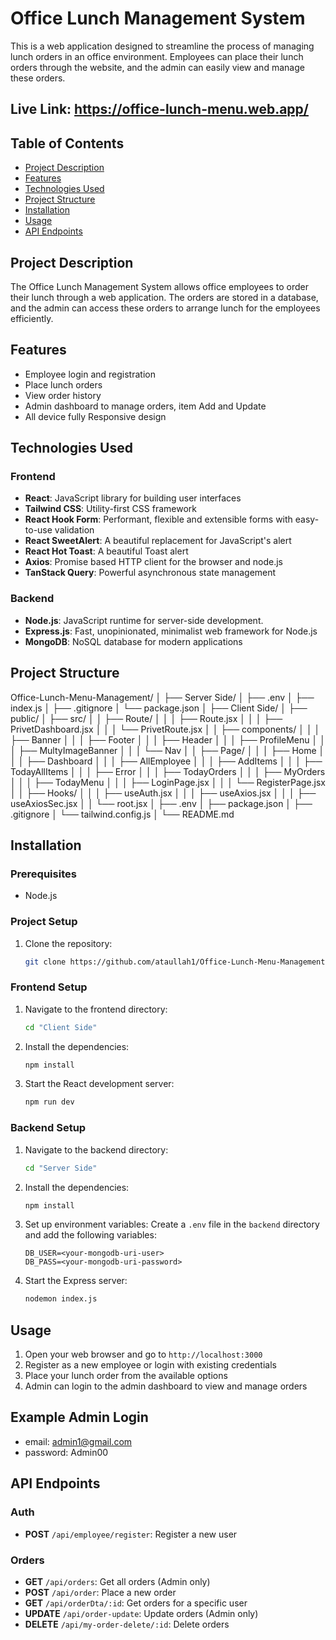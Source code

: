# Office Lunch Management System

This is a web application designed to streamline the process of managing lunch orders in an office environment. Employees can place their lunch orders through the website, and the admin can easily view and manage these orders.

## Live Link: https://office-lunch-menu.web.app/

## Table of Contents

- [Project Description](#project-description)
- [Features](#features)
- [Technologies Used](#technologies-used)
- [Project Structure](#project-structure)
- [Installation](#installation)
- [Usage](#usage)
- [API Endpoints](#api-endpoints)

## Project Description

The Office Lunch Management System allows office employees to order their lunch through a web application. The orders are stored in a database, and the admin can access these orders to arrange lunch for the employees efficiently.

## Features

- Employee login and registration
- Place lunch orders
- View order history
- Admin dashboard to manage orders, item Add and Update
- All device fully Responsive design

## Technologies Used

### Frontend

- **React**: JavaScript library for building user interfaces
- **Tailwind CSS**: Utility-first CSS framework
- **React Hook Form**: Performant, flexible and extensible forms with easy-to-use validation
- **React SweetAlert**: A beautiful replacement for JavaScript's alert
- **React Hot Toast**: A beautiful Toast alert
- **Axios**: Promise based HTTP client for the browser and node.js
- **TanStack Query**: Powerful asynchronous state management

### Backend

- **Node.js**: JavaScript runtime for server-side development.
- **Express.js**: Fast, unopinionated, minimalist web framework for Node.js
- **MongoDB**: NoSQL database for modern applications

## Project Structure

Office-Lunch-Menu-Management/
│
├── Server Side/
│ ├── .env
│ ├── index.js
│ ├── .gitignore
│ └── package.json
│
├── Client Side/
│ ├── public/
│ ├── src/
│ │ ├── Route/
│ │ │ ├── Route.jsx
│ │ │ ├── PrivetDashboard.jsx
│ │ │ └── PrivetRoute.jsx
│ │ ├── components/
│ │ │ ├── Banner
│ │ │ ├── Footer
│ │ │ ├── Header
│ │ │ ├── ProfileMenu
│ │ │ ├── MultyImageBanner
│ │ │ └── Nav
│ │ ├── Page/
│ │ │ ├── Home
│ │ │ ├── Dashboard
│ │ │ ├── AllEmployee
│ │ │ ├── AddItems
│ │ │ ├── TodayAllItems
│ │ │ ├── Error
│ │ │ ├── TodayOrders
│ │ │ ├── MyOrders
│ │ │ ├── TodayMenu
│ │ │ ├── LoginPage.jsx
│ │ │ └── RegisterPage.jsx
│ │ ├── Hooks/
│ │ │ ├── useAuth.jsx
│ │ │ ├── useAxios.jsx
│ │ │ ├── useAxiosSec.jsx
│ │ └── root.jsx
│ ├── .env
│ ├── package.json
│ ├── .gitignore
│ └── tailwind.config.js
│
└── README.md

## Installation

### Prerequisites

- Node.js

### Project Setup

1. Clone the repository:

   ```bash
   git clone https://github.com/ataullah1/Office-Lunch-Menu-Management.git
   ```

### Frontend Setup

1. Navigate to the frontend directory:

   ```bash
   cd "Client Side"
   ```

2. Install the dependencies:

   ```bash
   npm install
   ```

3. Start the React development server:
   ```bash
   npm run dev
   ```

### Backend Setup

1. Navigate to the backend directory:

   ```bash
   cd "Server Side"
   ```

2. Install the dependencies:

   ```bash
   npm install
   ```

3. Set up environment variables:
   Create a `.env` file in the `backend` directory and add the following variables:

   ```
   DB_USER=<your-mongodb-uri-user>
   DB_PASS=<your-mongodb-uri-password>

   ```

4. Start the Express server:
   ```bash
   nodemon index.js
   ```

## Usage

1. Open your web browser and go to `http://localhost:3000`
2. Register as a new employee or login with existing credentials
3. Place your lunch order from the available options
4. Admin can login to the admin dashboard to view and manage orders

## Example Admin Login

- email: admin1@gmail.com
- password: Admin00

## API Endpoints

### Auth

- **POST** `/api/employee/register`: Register a new user

### Orders

- **GET** `/api/orders`: Get all orders (Admin only)
- **POST** `/api/order`: Place a new order
- **GET** `/api/orderDta/:id`: Get orders for a specific user
- **UPDATE** `/api/order-update`: Update orders (Admin only)
- **DELETE** `/api/my-order-delete/:id`: Delete orders
